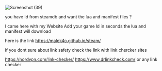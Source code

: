 
![Screenshot (39)](https://github.com/user-attachments/assets/a805a965-936c-4143-b2bc-f8a2010c7cb4)

you have Id from steamdb and want the lua and manifest files ?

I came here with my Website Add your game Id in seconds the lua and manifest will download 

here is the link
https://malek4o.github.io/steam/

if you dont sure about link safety
check the link with link chercker sites

https://nordvpn.com/link-checker/
https://www.drlinkcheck.com/
or any link checker

